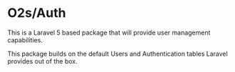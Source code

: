 # O2s/Auth

This is a Laravel 5 based package that will provide user management capabilities.

This package builds on the default Users and Authentication tables Laravel provides out of the box.